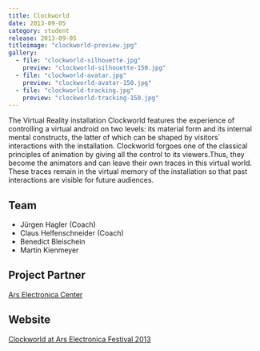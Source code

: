 ```yaml
---
title: Clockworld
date: 2013-09-05
category: student
release: 2013-09-05
titleimage: "clockworld-preview.jpg"
gallery:
  - file: "clockworld-silhouette.jpg"
    preview: "clockworld-silhouette-150.jpg"
  - file: "clockworld-avatar.jpg"
    preview: "clockworld-avatar-150.jpg"
  - file: "clockworld-tracking.jpg"
    preview: "clockworld-tracking-150.jpg"
---
```


The Virtual Reality installation Clockworld features the experience of controlling a virtual android on two levels: its material form and its internal mental constructs, the latter of which can be shaped by visitors´ interactions with the installation.
Clockworld forgoes one of the classical principles of animation by giving all the control to its viewers.Thus, they become the animators and can leave their own traces in this virtual world. These traces remain in the virtual memory of the installation so that past interactions are visible for future audiences.

## Team

* Jürgen Hagler (Coach)
* Claus Helfenschneider (Coach)
* Benedict Bleischein
* Martin Kienmeyer

## Project Partner

[Ars Electronica Center](http://www.aec.at/)

## Website

[Clockworld at Ars Electronica Festival 2013](http://www.aec.at/totalrecall/events-concerts-performances/)